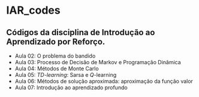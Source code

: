 # IAR_codes
## Códigos da disciplina de Introdução ao Aprendizado por Reforço.

- Aula 02: O problema do bandido
- Aula 03: Processo de Decisão de Markov e Programação Dinâmica
- Aula 04: Métodos de Monte Carlo
- Aula 05: *TD-learning*: Sarsa e *Q*-learning
- Aula 06: Métodos de solução aproximada: aproximação da função valor
- Aula 07: Introdução ao aprendizado profundo
